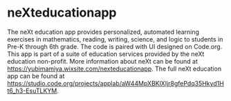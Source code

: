 # neXteducationapp
The neXt education app provides personalized, automated learning exercises in mathematics, reading, writing, science, and logic to students in Pre-K through 6th grade.
The code is paired with UI designed on Code.org.
This app is part of a suite of education services provided by the neXt education non-profit. More information about neXt can be found at https://yubimamiya.wixsite.com/nexteducationapp.
The full neXt education app can be found at https://studio.code.org/projects/applab/aW44MpXBKlXIjr8gfePdq35Hkyd1Ht6_h3-EsuTLKYM.
